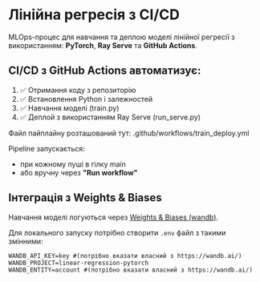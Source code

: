 # Лінійна регресія з CI/CD

MLOps-процес для навчання та деплою моделі лінійної регресії з використанням: **PyTorch**, **Ray Serve** та **GitHub Actions**.


## CI/CD з GitHub Actions автоматизує:

1. ✅ Отримання коду з репозиторію
2. ✅ Встановлення Python і залежностей
3. ✅ Навчання моделі (train.py)
4. ✅ Деплой з використанням Ray Serve (run_serve.py)

Файл пайплайну розташований тут: .github/workflows/train_deploy.yml


Pipeline запускається:
- при кожному пуші в гілку main
- або вручну через **"Run workflow"**


## Інтеграція з Weights & Biases

Навчання моделі логуються через [Weights & Biases (wandb)](https://wandb.ai/).

Для локального запуску потрібно створити `.env` файл з такими змінними:

```env
WANDB_API_KEY=key #(потрібно вказати власний з https://wandb.ai/)
WANDB_PROJECT=linear-regression-pytorch
WANDB_ENTITY=account #(потрібно вказати власний з https://wandb.ai/)


